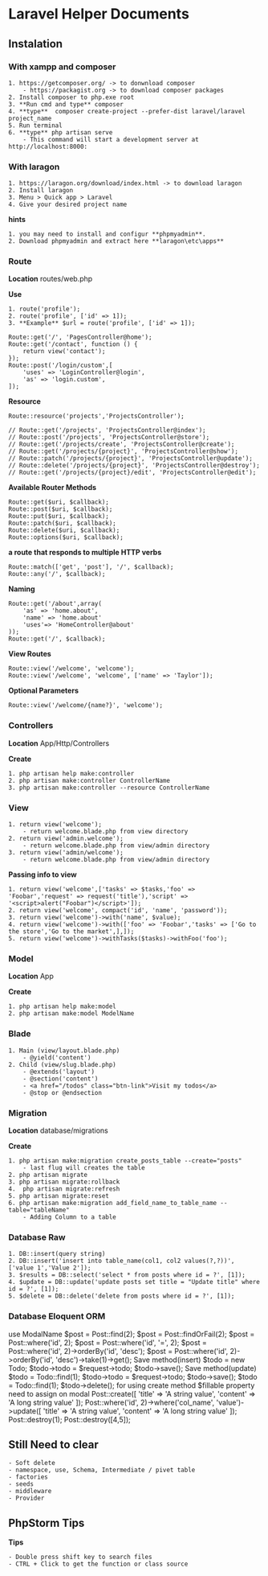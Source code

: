 # Laravel Helper Documents
## Instalation
### With xampp and composer
	1. https://getcomposer.org/ -> to donwnload composer
		- https://packagist.org -> to download composer packages
	2. Install composer to php.exe root
	3. **Run cmd and type** composer
	4. **type**  composer create-project --prefer-dist laravel/laravel project_name
	5. Run terminal
	6. **type** php artisan serve
		- This command will start a development server at http://localhost:8000:
### With laragon
	1. https://laragon.org/download/index.html -> to download laragon
	2. Install laragon
	3. Menu > Quick app > Laravel
	4. Give your desired project name
	
**hints**

	1. you may need to install and configur **phpmyadmin**. 
	2. Download phpmyadmin and extract here **laragon\etc\apps**
	
### Route
**Location** routes/web.php

**Use** 

	1. route('profile');
	2. route('profile', ['id' => 1]);
	3. **Example** $url = route('profile', ['id' => 1]); 
```
Route::get('/', 'PagesController@home');
Route::get('/contact', function () {
	return view('contact');
});
Route::post('/login/custom',[
	'uses' => 'LoginController@login',
	'as' => 'login.custom',
]);
```
**Resource**
```
Route::resource('projects','ProjectsController');

// Route::get('/projects', 'ProjectsController@index');
// Route::post('/projects', 'ProjectsController@store');
// Route::get('/projects/create', 'ProjectsController@create');
// Route::get('/projects/{project}', 'ProjectsController@show');
// Route::patch('/projects/{project}', 'ProjectsController@update');
// Route::delete('/projects/{project}', 'ProjectsController@destroy');
// Route::get('/projects/{project}/edit', 'ProjectsController@edit');
```
**Available Router Methods**
```
Route::get($uri, $callback);
Route::post($uri, $callback);
Route::put($uri, $callback);
Route::patch($uri, $callback);
Route::delete($uri, $callback);
Route::options($uri, $callback);
```
**a route that responds to multiple HTTP verbs**
```
Route::match(['get', 'post'], '/', $callback);
Route::any('/', $callback);
```
**Naming**
```
Route::get('/about',array(
	'as' => 'home.about',
	'name' => 'home.about'
	'uses'=> 'HomeController@about'
));
Route::get('/', $callback);
```
**View Routes**
```
Route::view('/welcome', 'welcome');
Route::view('/welcome', 'welcome', ['name' => 'Taylor']);
```
**Optional Parameters**
```
Route::view('/welcome/{name?}', 'welcome');
```
### Controllers
**Location** App/Http/Controllers

**Create** 

	1. php artisan help make:controller
	2. php artisan make:controller ControllerName
	3. php artisan make:controller --resource ControllerName 
	
### View
	1. return view('welcome');
		- return welcome.blade.php from view directory
	2. return view('admin.welcome');
		- return welcome.blade.php from view/admin directory
	3. return view('admin/welcome');
		- return welcome.blade.php from view/admin directory
		
**Passing info to view**

	1. return view('welcome',['tasks' => $tasks,'foo' => 'Foobar','request' => request('title'),'script' => '<script>alert("Foobar")</script>']);
	2. return view('welcome', compact('id', 'name', 'password'));
	3. return view('welcome')->with('name', $value);
	4. return view('welcome')->with(['foo' => 'Foobar','tasks' => ['Go to the store','Go to the market',],]);
	5. return view('welcome')->withTasks($tasks)->withFoo('foo');
	
### Model
**Location** App

**Create** 

	1. php artisan help make:model
	2. php artisan make:model ModelName

### Blade
	1. Main (view/layout.blade.php)
		- @yield('content')	
	2. Child (view/slug.blade.php)	
		- @extends('layout')
		- @section('content')
		- <a href="/todos" class="btn-link">Visit my todos</a>
		- @stop or @endsection
### Migration
**Location** database/migrations

**Create** 

	1. php artisan make:migration create_posts_table --create="posts"
		- last flug will creates the table
	2. php artisan migrate
	3. php artisan migrate:rollback
	4. 	php artisan migrate:refresh
	5. php artisan migrate:reset
	6. php artisan make:migration add_field_name_to_table_name --table="tableName"
		- Adding Column to a table
		
### Database Raw
	1. DB::insert(query string)
	2. DB::insert('insert into table_name(col1, col2 values(?,?))', ['value 1','Value 2']);
	3. $results = DB::select('select * from posts where id = ?', [1]);
	4. $update = DB::update('update posts set title = "Update title" where id = ?', [1]);
	5. $delete = DB::delete('delete from posts where id = ?', [1]);
	
### Database Eloquent ORM
use ModalName
$post = Post::find(2);
$post = Post::findOrFail(2);
$post = Post::where('id', 2);
$post = Post::where('id', '=', 2);
$post = Post::where('id', 2)->orderBy('id', 'desc');
$post = Post::where('id', 2)->orderBy('id', 'desc')->take(1)->get();
Save method(insert)
$todo = new Todo;
$todo->todo = $request->todo;
$todo->save();
Save method(update)	
$todo = Todo::find(1);
$todo->todo = $request->todo;
$todo->save();
$todo = Todo::find(1);
$todo->delete();
for using create method $fillable property need to assign on modal
Post::create([
	'title' => 'A string value',
	'content' => 'A long string value'
]);
Post::where('id', 2)->where('col_name', 'value')->update([
	'title' => 'A string value',
	'content' => 'A long string value'
]);
Post::destroy(1);
Post::destroy([4,5]);

## Still Need to clear
	- Soft delete
	- namespace, use, Schema, Intermediate / pivet table
	- factories
	- seeds
	- middleware
	- Provider
## PhpStorm Tips
**Tips**

	- Double press shift key to search files
	- CTRL + Click to get the function or class source